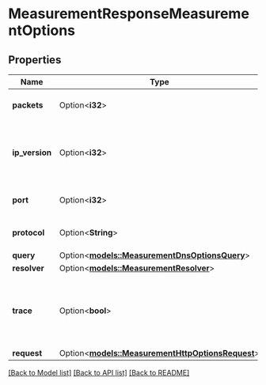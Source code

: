 # MeasurementResponseMeasurementOptions

## Properties

Name | Type | Description | Notes
------------ | ------------- | ------------- | -------------
**packets** | Option<**i32**> | The number of packets to send to each hop. | [optional][default to 3]
**ip_version** | Option<**i32**> | EXPERIMENTAL: The IP version to use. Only allowed if the target is a hostname.  | [optional]
**port** | Option<**i32**> | The port number to use. | [optional][default to 80]
**protocol** | Option<**String**> | The transport protocol to use. | [optional][default to Https]
**query** | Option<[**models::MeasurementDnsOptionsQuery**](MeasurementDnsOptions_query.md)> |  | [optional]
**resolver** | Option<[**models::MeasurementResolver**](MeasurementResolver.md)> |  | [optional]
**trace** | Option<**bool**> | Toggles tracing of the delegation path from the root servers down to the target domain name.  | [optional][default to false]
**request** | Option<[**models::MeasurementHttpOptionsRequest**](MeasurementHttpOptions_request.md)> |  | [optional]

[[Back to Model list]](../README.md#documentation-for-models) [[Back to API list]](../README.md#documentation-for-api-endpoints) [[Back to README]](../README.md)


